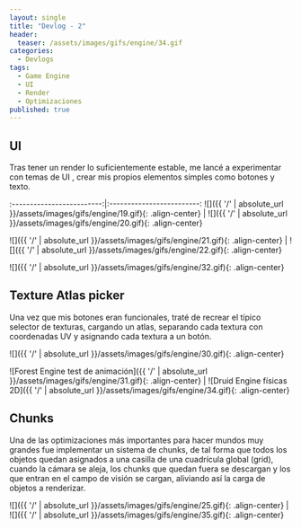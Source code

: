 ```yaml
---
layout: single
title: "Devlog - 2"
header:
  teaser: /assets/images/gifs/engine/34.gif
categories:
  - Devlogs
tags:
  - Game Engine
  - UI
  - Render
  - Optimizaciones
published: true
---
```


## UI

Tras tener un render lo suficientemente estable, me lancé a experimentar con temas de UI <!--more-->, crear mis propios elementos simples como botones y texto.

:-------------------------:|:-------------------------:
![]({{ '/' | absolute_url }}/assets/images/gifs/engine/19.gif){: .align-center} | ![]({{ '/' | absolute_url }}/assets/images/gifs/engine/20.gif){: .align-center}


![]({{ '/' | absolute_url }}/assets/images/gifs/engine/21.gif){: .align-center} | ![]({{ '/' | absolute_url }}/assets/images/gifs/engine/22.gif){: .align-center}

![]({{ '/' | absolute_url }}/assets/images/gifs/engine/32.gif){: .align-center} 

## Texture Atlas picker

Una vez que mis botones eran funcionales, traté de recrear el típico selector de texturas, cargando un atlas, separando cada textura con coordenadas UV y asignando cada textura a un botón.

![]({{ '/' | absolute_url }}/assets/images/gifs/engine/30.gif){: .align-center}

![Forest Engine test de animación]({{ '/' | absolute_url }}/assets/images/gifs/engine/31.gif){: .align-center} | ![Druid Engine físicas 2D]({{ '/' | absolute_url }}/assets/images/gifs/engine/34.gif){: .align-center}

## Chunks

Una de las optimizaciones más importantes para hacer mundos muy grandes fue implementar un sistema de chunks, de tal forma que todos los objetos quedan asignados a una casilla de una cuadrícula global (grid), cuando la cámara se aleja, los chunks que quedan fuera se descargan y los que entran en el campo de visión se cargan, aliviando así la carga de objetos a renderizar.

![]({{ '/' | absolute_url }}/assets/images/gifs/engine/25.gif){: .align-center} | ![]({{ '/' | absolute_url }}/assets/images/gifs/engine/35.gif){: .align-center}
